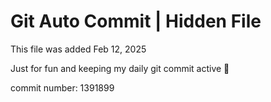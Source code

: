 # Git Auto Commit | Hidden File

This file was added Feb 12, 2025

Just for fun and keeping my daily git commit active 🤪

commit number: 1391899
